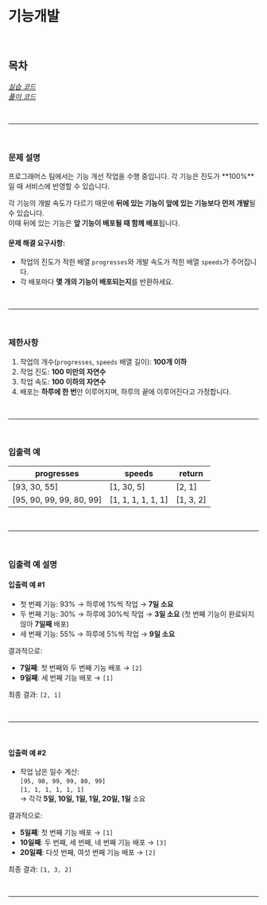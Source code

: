# 기능개발

<br>

## 목차
*[실습 코드](실습.java)*  
*[풀이 코드](풀이.java)*

<br>
<hr>
<br>

### 문제 설명
프로그래머스 팀에서는 기능 개선 작업을 수행 중입니다. 각 기능은 진도가 **100%**일 때 서비스에 반영할 수 있습니다.

각 기능의 개발 속도가 다르기 때문에 **뒤에 있는 기능이 앞에 있는 기능보다 먼저 개발**될 수 있습니다.  
이때 뒤에 있는 기능은 **앞 기능이 배포될 때 함께 배포**됩니다.

#### 문제 해결 요구사항:
- 작업의 진도가 적힌 배열 `progresses`와 개발 속도가 적힌 배열 `speeds`가 주어집니다.
- 각 배포마다 **몇 개의 기능이 배포되는지**를 반환하세요.

<br>
<hr>
<br>

### 제한사항
1. 작업의 개수(`progresses`, `speeds` 배열 길이): **100개 이하**
2. 작업 진도: **100 미만의 자연수**
3. 작업 속도: **100 이하의 자연수**
4. 배포는 **하루에 한 번**만 이루어지며, 하루의 끝에 이루어진다고 가정합니다.

<br>
<hr>
<br>

### 입출력 예

|progresses|speeds|return|
|---|---|---|
|[93, 30, 55]|[1, 30, 5]|[2, 1]|
|[95, 90, 99, 99, 80, 99]|[1, 1, 1, 1, 1, 1]|[1, 3, 2]|

<br>
<hr>
<br>

### 입출력 예 설명

#### 입출력 예 #1
- 첫 번째 기능: 93% → 하루에 1%씩 작업 → **7일 소요**
- 두 번째 기능: 30% → 하루에 30%씩 작업 → **3일 소요** (첫 번째 기능이 완료되지 않아 **7일째** 배포)
- 세 번째 기능: 55% → 하루에 5%씩 작업 → **9일 소요**

결과적으로:
- **7일째**: 첫 번째와 두 번째 기능 배포 → `[2]`
- **9일째**: 세 번째 기능 배포 → `[1]`

최종 결과: `[2, 1]`

<br>
<hr>
<br>

#### 입출력 예 #2
- 작업 남은 일수 계산:  
  `[95, 90, 99, 99, 80, 99]`  
  `[1, 1, 1, 1, 1, 1]`  
  → 각각 **5일, 10일, 1일, 1일, 20일, 1일** 소요

결과적으로:
- **5일째**: 첫 번째 기능 배포 → `[1]`
- **10일째**: 두 번째, 세 번째, 네 번째 기능 배포 → `[3]`
- **20일째**: 다섯 번째, 여섯 번째 기능 배포 → `[2]`

최종 결과: `[1, 3, 2]`

<br>
<hr>